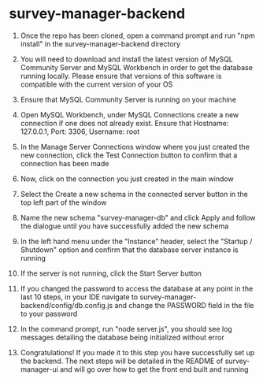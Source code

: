 # survey-manager-backend

1. Once the repo has been cloned, open a command prompt and run "npm install" in the survey-manager-backend directory

2. You will need to download and install the latest version of MySQL Community Server and MySQL Workbench in order to get the database running locally. Please ensure that versions of this software is compatible with the current version of your OS

3. Ensure that MySQL Community Server is running on your machine

4. Open MySQL Workbench, under MySQL Connections create a new connection if one does not already exist. Ensure that Hostname: 127.0.0.1, Port: 3306, Username: root

5. In the Manage Server Connections window where you just created the new connection, click the Test Connection button to confirm that a connection has been made

6. Now, click on the connection you just created in the main window

7. Select the Create a new schema in the connected server button in the top left part of the window

8. Name the new schema "survey-manager-db" and click Apply and follow the dialogue until you have successfully added the new schema

9. In the left hand menu under the "Instance" header, select the "Startup / Shutdown" option and confirm that the database server instance is running

10. If the server is not running, click the Start Server button

11. If you changed the password to access the database at any point in the last 10 steps, in your IDE navigate to survey-manager-backend/config/db.config.js and change the PASSWORD field in the file to your password

12. In the command prompt, run "node server.js", you should see log messages detailing the database being initialized without error

13. Congratulations! If you made it to this step you have successfully set up the backend. The next steps will be detailed in the README of survey-manager-ui and will go over how to get the front end built and running